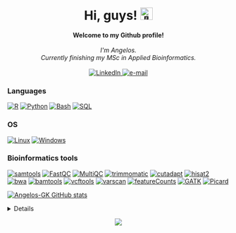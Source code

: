 <h1 align="center">Hi, guys! <img src="https://github.com/wervlad/wervlad/assets/24524555/766d336d-b87d-44ba-807c-c51de2bc6b4d" width="28px" alt="👋"></h1>

<p align="center">
    <b>Welcome to my Github profile!</b><br><br>
    <i>
        I'm Angelos.<br>
        Currently finishing my MSc in Applied Bioinformatics.<br>
    </i><br>
    <a href="https://www.linkedin.com/in/angelos-galanopoulos">
        <img src="https://img.shields.io/badge/LinkedIn-blue?style=flat-square&logo=linkedin" alt="LinkedIn">
    </a>
    <a href="mailto:aggelos529@gmail.com">
        <img src="https://img.shields.io/badge/Email-blue?style=flat-square&logo=gmail&logoColor=white" alt="e-mail">
    </a>
</p>

### Languages
[![R](https://img.shields.io/badge/r-black?style=for-the-badge&logo=r&logoColor=blue&labelColor=black)](https://github.com/Angelos-GK)
[![Python](https://img.shields.io/badge/python-black?style=for-the-badge&logo=python)](https://github.com/Angelos-GK)
[![Bash](https://img.shields.io/badge/bash-black?style=for-the-badge&logo=gnu-bash&logoColor=white)](https://github.com/Angelos-GK)
[![SQL](https://img.shields.io/badge/sql-black?style=for-the-badge&logo=mysql)](https://github.com/Angelos-GK)

### OS
[![Linux](https://img.shields.io/badge/linux-black?style=for-the-badge&logo=Linux)](https://github.com/Angelos-GK)
[![Windows](https://img.shields.io/badge/Windows-black?style=for-the-badge&logo=Windows)](https://github.com/Angelos-GK)

### Bioinformatics tools
[![samtools](https://img.shields.io/badge/samtools-black?style=flat&logoColor=black)](https://github.com/Angelos-GK)
[![FastQC](https://img.shields.io/badge/FastQC-black?style=flat&logoColor=black)](https://github.com/Angelos-GK)
[![MultiQC](https://img.shields.io/badge/MultiQC-black?style=flat&logoColor=black)](https://github.com/Angelos-GK)
[![trimmomatic](https://img.shields.io/badge/trimmomatic-black?style=flat&logoColor=black)](https://github.com/Angelos-GK)
[![cutadapt](https://img.shields.io/badge/cutadapt-black?style=flat&logoColor=black)](https://github.com/Angelos-GK)
[![hisat2](https://img.shields.io/badge/hisat2-black?style=flat&logoColor=black)](https://github.com/Angelos-GK)
[![bwa](https://img.shields.io/badge/bwa-black?style=flat&logoColor=black)](https://github.com/Angelos-GK)
[![bamtools](https://img.shields.io/badge/bamtools-black?style=flat&logoColor=black)](https://github.com/Angelos-GK)
[![vcftools](https://img.shields.io/badge/vcftools-black?style=flat&logoColor=black)](https://github.com/Angelos-GK)
[![varscan](https://img.shields.io/badge/varscan-black?style=flat&logoColor=black)](https://github.com/Angelos-GK)
[![featureCounts](https://img.shields.io/badge/featureCounts-black?style=flat&logoColor=black)](https://github.com/Angelos-GK)
[![GATK](https://img.shields.io/badge/GATK-black?style=flat&logoColor=black)](https://github.com/Angelos-GK)
[![Picard](https://img.shields.io/badge/Picard-black?style=flat&logoColor=black)](https://github.com/Angelos-GK)


[![Angelos-GK GitHub stats](https://github-readme-stats.vercel.app/api?username=Angelos-GK&show_icons=true&theme=transparent)](https://github.com/Angelos-GK/github-readme-stats)


<details>
<p align="center">
  <a href="https://github.com/Angelos-GK">
    <img src="http://github-profile-summary-cards.vercel.app/api/cards/profile-details?username=Angelos-GK&theme=transparent" />
  </a>
  <a href="https://github.com/Angelos-GK">
    <img src="https://github-readme-streak-stats.herokuapp.com/?user=Angelos-GK&hide_border=true&card_width=338&theme=transparent" />
  </a>
  <a href="https://github.com/Angelos-GK">
    <img src="http://github-profile-summary-cards.vercel.app/api/cards/stats?username=Angelos-GK&theme=transparent" />
  </a>
  <a href="https://github.com/Angelos-GK">
    <img src="https://github-readme-stats.vercel.app/api/top-langs/?username=Angelos-GK&langs_count=10&exclude_repo=&hide=jupyter%20notebook,vim%20script,cmake,makefile,batchfile,emacs%20lisp,css,html&layout=default&card_width=699&hide_border=true&theme=transparent" />
  </a>
</p>
</details>

<p align="center">
  <a href="https://github.com/Angelos-GK">
    <img src="https://komarev.com/ghpvc/?username=Angelos-GK&color=blue&style=flat)" />
  </a>
</p>

<!--

- 🔭 I’m currently working on ...
- 🌱 I’m currently learning ...
- 👯 I’m looking to collaborate on ...
- 🤔 I’m looking for help with ...
- 💬 Ask me about ...
- 📫 How to reach me: ...
- 😄 Pronouns: ...
- ⚡ Fun fact: ...
-->
<!--
**Angelos-Gk/Angelos-GK** is a ✨ _special_ ✨ repository because its `README.md` (this file) appears on your GitHub profile.

Here are some ideas to get you started:

- 🔭 I’m currently working on ...
- 🌱 I’m currently learning ...
- 👯 I’m looking to collaborate on ...
- 🤔 I’m looking for help with ...
- 💬 Ask me about ...
- 📫 How to reach me: ...
- 😄 Pronouns: ...
- ⚡ Fun fact: ...
-->
